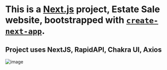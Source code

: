 # This is a [Next.js](https://nextjs.org/) project, Estate Sale website, bootstrapped with [`create-next-app`](https://github.com/vercel/next.js/tree/canary/packages/create-next-app).
## Project uses NextJS, RapidAPI, Chakra UI, Axios
![image](https://user-images.githubusercontent.com/74825928/212901459-f37cd43d-b89a-44a0-b4d0-eb98a80f3043.png)
